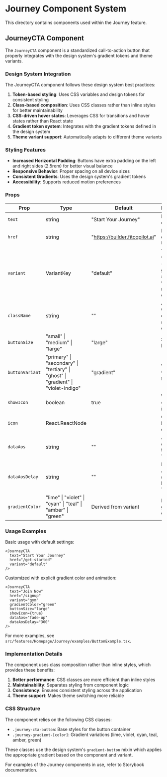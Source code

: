 # Journey Component System

This directory contains components used within the Journey feature.

## JourneyCTA Component

The `JourneyCTA` component is a standardized call-to-action button that properly integrates with the design system's gradient tokens and theme variants.

### Design System Integration

The JourneyCTA component follows these design system best practices:

1. **Token-based styling**: Uses CSS variables and design tokens for consistent styling
2. **Class-based composition**: Uses CSS classes rather than inline styles for better maintainability
3. **CSS-driven hover states**: Leverages CSS for transitions and hover states rather than React state
4. **Gradient token system**: Integrates with the gradient tokens defined in the design system
5. **Theme variant support**: Automatically adapts to different theme variants

### Styling Features

- **Increased Horizontal Padding**: Buttons have extra padding on the left and right sides (2.5rem) for better visual balance
- **Responsive Behavior**: Proper spacing on all device sizes
- **Consistent Gradients**: Uses the design system's gradient tokens
- **Accessibility**: Supports reduced motion preferences

### Props

| Prop | Type | Default | Description |
|------|------|---------|-------------|
| `text` | string | "Start Your Journey" | Button text content |
| `href` | string | "https://builder.fitcopilot.ai" | Button destination URL |
| `variant` | VariantKey | "default" | Theme variant (default, gym, sports, wellness, modern, etc.) |
| `className` | string | "" | Additional CSS classes to add to container |
| `buttonSize` | "small" \| "medium" \| "large" | "large" | Size of the button |
| `buttonVariant` | "primary" \| "secondary" \| "tertiary" \| "ghost" \| "gradient" \| "violet-indigo" | "gradient" | Visual style variant of the button |
| `showIcon` | boolean | true | Whether to show the icon |
| `icon` | React.ReactNode | <ArrowRight /> | Custom icon to display |
| `dataAos` | string | "" | AOS animation type (e.g., "fade-up") |
| `dataAosDelay` | string | "" | Delay for AOS animation in ms (e.g., "300") |
| `gradientColor` | "lime" \| "violet" \| "cyan" \| "teal" \| "amber" \| "green" | Derived from variant | Explicit gradient color to use |

### Usage Examples

Basic usage with default settings:

```tsx
<JourneyCTA 
  text="Start Your Journey" 
  href="/get-started" 
  variant="default"
/>
```

Customized with explicit gradient color and animation:

```tsx
<JourneyCTA 
  text="Join Now" 
  href="/signup"
  variant="gym"
  gradientColor="green"
  buttonSize="large"
  showIcon={true}
  dataAos="fade-up"
  dataAosDelay="300"
/>
```

For more examples, see `src/features/Homepage/Journey/examples/ButtonExample.tsx`.

### Implementation Details

The component uses class composition rather than inline styles, which provides these benefits:

1. **Better performance**: CSS classes are more efficient than inline styles
2. **Maintainability**: Separates styling from component logic
3. **Consistency**: Ensures consistent styling across the application
4. **Theme support**: Makes theme switching more reliable

### CSS Structure

The component relies on the following CSS classes:

- `.journey-cta-button`: Base styles for the button container
- `.journey-gradient-[color]`: Gradient variations (lime, violet, cyan, teal, amber, green)

These classes use the design system's `gradient-button` mixin which applies the appropriate gradient based on the component and variant.

For examples of the Journey components in use, refer to Storybook documentation. 